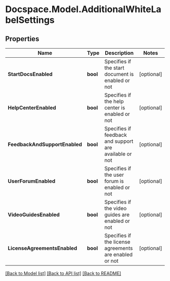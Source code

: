 # Docspace.Model.AdditionalWhiteLabelSettings

## Properties

Name | Type | Description | Notes
------------ | ------------- | ------------- | -------------
**StartDocsEnabled** | **bool** | Specifies if the start document is enabled or not | [optional] 
**HelpCenterEnabled** | **bool** | Specifies if the help center is enabled or not | [optional] 
**FeedbackAndSupportEnabled** | **bool** | Specifies if feedback and support are available or not | [optional] 
**UserForumEnabled** | **bool** | Specifies if the user forum is enabled or not | [optional] 
**VideoGuidesEnabled** | **bool** | Specifies if the video guides are enabled or not | [optional] 
**LicenseAgreementsEnabled** | **bool** | Specifies if the license agreements are enabled or not | [optional] 

[[Back to Model list]](../README.md#documentation-for-models) [[Back to API list]](../README.md#documentation-for-api-endpoints) [[Back to README]](../README.md)

